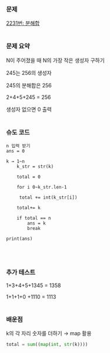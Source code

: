 ### 문제

[2231번: 분해합](https://www.acmicpc.net/problem/2231)
<br><br>

### 문제 요약

N이 주어졌을 때 N의 가장 작은 생성자 구하기

245는 256의 생성자

245의 분해합은 256

2+4+5+245 = 256

생성자 없으면 0 출력
<br><br>

### 슈도 코드

```
n 입력 받기
ans = 0

k → 1~n
	k_str = str(k)
    
	total = 0

	for i 0~k_str.len-1

	 total += int(k_str[i])

	total+= k

	if total == n
		ans = k
		break

print(ans)
```

<br><br>

### 추가 테스트

1+3+4+5+1345 = 1358

1+1+1+0 +1110 = 1113
<br><br>

### 배운점

k의 각 자리 숫자를 더하기 → map 활용

```python
total = sum((map(int, str(k))))
```